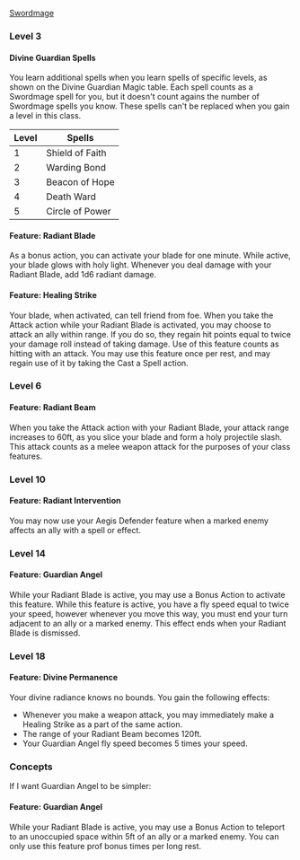 [Swordmage](https://fairo20.github.io/Swordmage/Swordmage_Class.html)

### Level 3
#### Divine Guardian Spells
You learn additional spells when you learn spells of specific levels, as shown on the Divine Guardian Magic table. Each spell counts as a Swordmage spell for you, but it doesn't count agains the number of Swordmage spells you know. These spells can't be replaced when you gain a level in this class.

| Level | Spells          |
| ----- | --------------- |
| 1     | Shield of Faith |
| 2     | Warding Bond    |
| 3     | Beacon of Hope  |
| 4     | Death Ward      |
| 5     | Circle of Power |

#### Feature: Radiant Blade
As a bonus action, you can activate your blade for one minute. While active, your blade glows with holy light. Whenever you deal damage with your Radiant Blade, add 1d6 radiant damage. 

#### Feature: Healing Strike
Your blade, when activated, can tell friend from foe. When you take the Attack action while your Radiant Blade is activated, you may choose to attack an ally within range. If you do so, they regain hit points equal to twice your damage roll instead of taking damage. Use of this feature counts as hitting with an attack. You may use this feature once per rest, and may regain use of it by taking the Cast a Spell action. 

### Level 6
#### Feature: Radiant Beam
When you take the Attack action with your Radiant Blade, your attack range increases to 60ft, as you slice your blade and form a holy projectile slash. This attack counts as a melee weapon attack for the purposes of your class features.

### Level 10
#### Feature: Radiant Intervention
You may now use your Aegis Defender feature when a marked enemy affects an ally with a spell or effect. 

### Level 14
#### Feature: Guardian Angel
While your Radiant Blade is active, you may use a Bonus Action to activate this feature. While this feature is active, you have a fly speed equal to twice your speed, however whenever you move this way, you must end your turn adjacent to an ally or a marked enemy. This effect ends when your Radiant Blade is dismissed.

### Level 18
#### Feature: Divine Permanence
Your divine radiance knows no bounds. You gain the following effects:
- Whenever you make a weapon attack, you may immediately make a Healing Strike as a part of the same action.
- The range of your Radiant Beam becomes 120ft.
- Your Guardian Angel fly speed becomes 5 times your speed. 

### Concepts
If I want Guardian Angel to be simpler:
#### Feature: Guardian Angel
While your Radiant Blade is active, you may use a Bonus Action to teleport to an unoccupied space within 5ft of an ally or a marked enemy. You can only use this feature prof bonus times per long rest. 